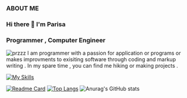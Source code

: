 ### ABOUT ME


### Hi there 👋 I'm Parisa
### Programmer , Computer Engineer
![przzz](https://github.com/ParisaRoozgarian/ParisaRoozgarian/assets/107187797/76fd6344-c6b5-457c-a18c-daec2a494f64)
I am programmer with a passion for application or programs or makes improvments to exisiting software through coding and markup writing . In my spare time , you can find me hiking or making projects .

[![My Skills](https://skillicons.dev/icons?i=cs,linkedin,py,visualstudio,matlab)](https://skillicons.dev)

[![Readme Card](https://github-readme-stats.vercel.app/api/pin/?username=ParisaRoozgarian&repo=GradeRegistration-UnitSelectionSystem)](https://github.com/ParisaRoozgarian/GradeRegistration-UnitSelectionSystem)
[![Top Langs](https://github-readme-stats.vercel.app/api/top-langs/?username=ParisaRoozgarian&hide_progress=true)](https://github.com/ParisaRoozgarian/github-readme-stats)
![Anurag's GitHub stats](https://github-readme-stats.vercel.app/api?username=ParisaRoozgarian&show_icons=true&theme=dracula)


